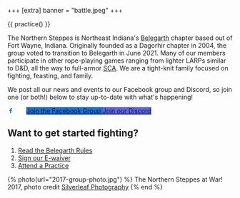 +++
[extra]
banner = "battle.jpeg"
+++

{{ practice() }}

The Northern Steppes is Northeast Indiana's [Belegarth](https://www.belegarth.com/) chapter based out of Fort Wayne, Indiana. Originally founded as a Dagorhir chapter in 2004, the group voted to transition to Belegarth in June 2021. Many of our members participate in other rope-playing games ranging from lighter LARPs similar to D&D, all the way to full-armor [SCA](https://www.sca.org/). We are a tight-knit family focused on fighting, feasting, and family.

We post all our news and events to our Facebook group and Discord, so join one (or both!) below to stay up-to-date with what's happening!

<a href="https://www.facebook.com/groups/Northernsteppes/" class="button" style="background: #166fe3">
<svg version="1.1" id="Layer_1" xmlns="http://www.w3.org/2000/svg" xmlns:xlink="http://www.w3.org/1999/xlink" x="0px" y="0px"
	 viewBox="0 0 40 40" style="enable-background:new 0 0 40 40; height: 14px; float: left; margin-right: 5px" xml:space="preserve">
<style type="text/css">
	.st0{fill:#FFFFFF;}
	.st1{fill:#166fe3;}
</style>
<path class="st0" d="M16.7,39.8C7.2,38.1,0,29.9,0,20C0,9,9,0,20,0s20,9,20,20c0,9.9-7.2,18.1-16.7,19.8l-1.1-0.9h-4.4L16.7,39.8z"
	/>
<path class="st1" d="M27.8,25.6l0.9-5.6h-5.3v-3.9c0-1.6,0.6-2.8,3-2.8h2.6V8.2c-1.4-0.2-3-0.4-4.4-0.4c-4.6,0-7.8,2.8-7.8,7.8V20
	h-5v5.6h5v14.1c1.1,0.2,2.2,0.3,3.3,0.3c1.1,0,2.2-0.1,3.3-0.3V25.6H27.8z"/>
</svg>
Join the Facebook Group
</a>

<a href="https://discord.gg/wkbprE6SZg" class="button" style="background: #5865F2">
<svg xmlns="http://www.w3.org/2000/svg" viewBox="0 0 127.14 96.36" style="height: 14px; float: left; margin-right: 5px;"><defs><style>.cls-1{fill:#fff;}</style></defs><g id="图层_2" data-name="图层 2"><g id="Discord_Logos" data-name="Discord Logos"><g id="Discord_Logo_-_Large_-_White" data-name="Discord Logo - Large - White"><path class="cls-1" d="M107.7,8.07A105.15,105.15,0,0,0,81.47,0a72.06,72.06,0,0,0-3.36,6.83A97.68,97.68,0,0,0,49,6.83,72.37,72.37,0,0,0,45.64,0,105.89,105.89,0,0,0,19.39,8.09C2.79,32.65-1.71,56.6.54,80.21h0A105.73,105.73,0,0,0,32.71,96.36,77.7,77.7,0,0,0,39.6,85.25a68.42,68.42,0,0,1-10.85-5.18c.91-.66,1.8-1.34,2.66-2a75.57,75.57,0,0,0,64.32,0c.87.71,1.76,1.39,2.66,2a68.68,68.68,0,0,1-10.87,5.19,77,77,0,0,0,6.89,11.1A105.25,105.25,0,0,0,126.6,80.22h0C129.24,52.84,122.09,29.11,107.7,8.07ZM42.45,65.69C36.18,65.69,31,60,31,53s5-12.74,11.43-12.74S54,46,53.89,53,48.84,65.69,42.45,65.69Zm42.24,0C78.41,65.69,73.25,60,73.25,53s5-12.74,11.44-12.74S96.23,46,96.12,53,91.08,65.69,84.69,65.69Z"/></g></g></g></svg>
Join our Discord
</a>

<!--
<iframe src="https://discord.com/widget?id=183746241098678273&amp;theme=dark&amp;username=null" width="300px" height="500px" allowtransparency="true" frameborder="0" title="Discord server widget"></iframe>
-->

## Want to get started fighting? 

1. [Read the Belegarth Rules](https://www.belegarth.com/getting-started/rules/)
2. [Sign our E-waiver](https://docs.google.com/forms/d/e/1FAIpQLSf-AJHKh700hk1_VfvkvwKweod-ngWRfg2FHmFJNmy3kcTnnw/viewform)
3. [Attend a Practice](@/practice.md)

{% photo(url="2017-group-photo.jpg") %}
The Northern Steppes at War! 2017, photo credit [Silverleaf Photography](https://www.instagram.com/silverleaf_photos/)
{% end %}
